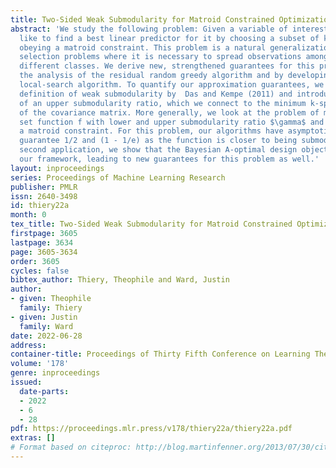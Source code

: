 ```yaml
---
title: Two-Sided Weak Submodularity for Matroid Constrained Optimization and Regression
abstract: 'We study the following problem: Given a variable of interest, we would
  like to find a best linear predictor for it by choosing a subset of k relevant variables
  obeying a matroid constraint. This problem is a natural generalization of subset
  selection problems where it is necessary to spread observations amongst multiple
  different classes. We derive new, strengthened guarantees for this problem by improving
  the analysis of the residual random greedy algorithm and by developing a novel distorted
  local-search algorithm. To quantify our approximation guarantees, we refine the
  definition of weak submodularity by  Das and Kempe (2011) and introduce the notion
  of an upper submodularity ratio, which we connect to the minimum k-sparse eigenvalue
  of the covariance matrix. More generally, we look at the problem of maximizing a
  set function f with lower and upper submodularity ratio $\gamma$ and $\beta$ under
  a matroid constraint. For this problem, our algorithms have asymptotic approximation
  guarantee 1/2 and (1 - 1/e) as the function is closer to being submodular. As a
  second application, we show that the Bayesian A-optimal design objective falls into
  our framework, leading to new guarantees for this problem as well.'
layout: inproceedings
series: Proceedings of Machine Learning Research
publisher: PMLR
issn: 2640-3498
id: thiery22a
month: 0
tex_title: Two-Sided Weak Submodularity for Matroid Constrained Optimization and Regression
firstpage: 3605
lastpage: 3634
page: 3605-3634
order: 3605
cycles: false
bibtex_author: Thiery, Theophile and Ward, Justin
author:
- given: Theophile
  family: Thiery
- given: Justin
  family: Ward
date: 2022-06-28
address:
container-title: Proceedings of Thirty Fifth Conference on Learning Theory
volume: '178'
genre: inproceedings
issued:
  date-parts:
  - 2022
  - 6
  - 28
pdf: https://proceedings.mlr.press/v178/thiery22a/thiery22a.pdf
extras: []
# Format based on citeproc: http://blog.martinfenner.org/2013/07/30/citeproc-yaml-for-bibliographies/
---
```

